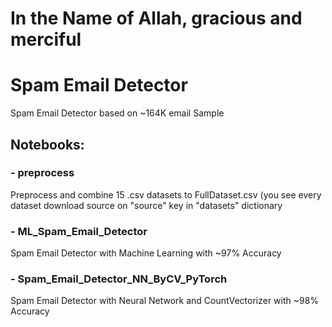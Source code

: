 # In the Name of Allah, gracious and merciful
# Spam Email Detector
 Spam Email Detector based on ~164K email Sample

## Notebooks:

### - preprocess
   Preprocess and combine 15 .csv datasets to FullDataset.csv (you see every dataset download source on "source" key in "datasets" dictionary
  
### - ML_Spam_Email_Detector
   Spam Email Detector with Machine Learning with ~97% Accuracy

### - Spam_Email_Detector_NN_ByCV_PyTorch
   Spam Email Detector with Neural Network and CountVectorizer with ~98% Accuracy
